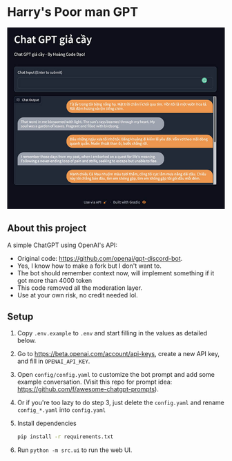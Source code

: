 # Harry's Poor man GPT

![Screenshot](./imgs/screenshot.jpg)

## About this project

A simple ChatGPT using OpenAI's API:

- Original code: <https://github.com/openai/gpt-discord-bot>.
- Yes, I know how to make a fork but I don't want to.
- The bot should remember context now, will implement something if it got more than 4000 token
- This code removed all the moderation layer.
- Use at your own risk, no credit needed lol.

## Setup

1. Copy `.env.example` to `.env` and start filling in the values as detailed below.
2. Go to <https://beta.openai.com/account/api-keys>, create a new API key, and fill in `OPENAI_API_KEY`.
3. Open `config/config.yaml` to customize the bot prompt and add some example conversation. (Visit this repo for prompt idea: <https://github.com/f/awesome-chatgpt-prompts>).
4. Or if you're too lazy to do step 3, just delete the `config.yaml` and rename `config_*.yaml` into `config.yaml`
5. Install dependencies

    ```bash
    pip install -r requirements.txt
    ```

6. Run `python -m src.ui` to run the web UI.
